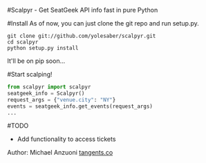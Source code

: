 #Scalpyr - Get SeatGeek API info fast in pure Python

#Install
As of now, you can just clone the git repo and run setup.py.

```shell
git clone git://github.com/yolesaber/scalpyr.git
cd scalpyr
python setup.py install
```

It'll be on pip soon...

#Start scalping!
```python
from scalpyr import scalpyr
seatgeek_info = Scalpyr()
request_args = {"venue.city": "NY"}
events = seatgeek_info.get_events(request_args)
...
```

#TODO
+ Add functionality to access tickets

Author: Michael Anzuoni [tangents.co](http://tangents.co)
